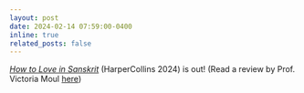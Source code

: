 ```yaml
---
layout: post
date: 2024-02-14 07:59:00-0400
inline: true
related_posts: false
---
```


[_How to Love in Sanskrit_](https://www.goodreads.com/book/show/205425671-how-to-love-in-sanskrit) (HarperCollins 2024) is out! (Read a review by Prof. Victoria Moul [here](https://vamoul.substack.com/p/whats-the-point-of-classical-translation?utm_source=publication-search))